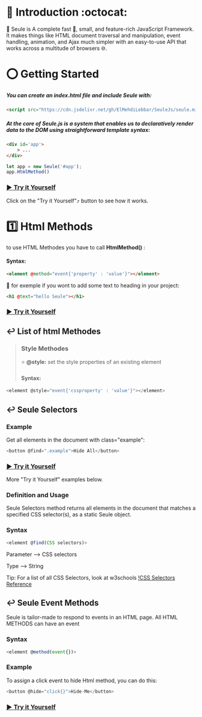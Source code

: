 # :trident: Introduction :octocat:
:beginner: Seule is A complete fast :bicyclist:, small, and feature-rich JavaScript Framework. It makes things like HTML document traversal and manipulation, event handling, animation, and Ajax much simpler with an easy-to-use API that works across a multitude of browsers :globe_with_meridians:.


# :o: Getting Started

##### You can create an index.html file and include Seule with:

```html
<script src="https://cdn.jsdelivr.net/gh/ElMehdiLebbar/SeuleJs/seule.min.js"></script>
```

##### At the core of Seule.js is a system that enables us to declaratively render data to the DOM using straightforward template syntax:

```html
<div id='app'>
    > ...
</div>
```

```javascript
let app = new Seule('#app');
app.HtmlMethod()
```

### [:arrow_forward: Try it Yourself](https://codepen.io/el-mehdi-lebbar/pen/pooKBaX)

Click on the "Try it Yourself":arrow_heading_up: button to see how it works.


# :one: Html Methods

to use HTML Methodes you have to call **HtmlMethod()** :

#### Syntax:

```html
<element @method="event{'property' : 'value'}"></element>
```

:small_blue_diamond: for exemple if you wont to add some text to heading in your project:

```html
<h1 @text="hello Seule"></h1>
```

### [:arrow_forward: Try it Yourself](https://codepen.io/el-mehdi-lebbar/pen/MWJKjrK)

## :leftwards_arrow_with_hook: List of html Methodes

> ### Style Methodes
>
>:star: **@style:**  set the style properties of an existing element
>
>  #### Syntax: 

```javascript
<element @style="event{'cssproperty' : 'value'}"></element>
```


## :leftwards_arrow_with_hook: Seule Selectors

### Example

Get all elements in the document with class="example":

```javascript
<button @find=".example">Hide All</button>
```
### [:arrow_forward: Try it Yourself](https://codepen.io/el-mehdi-lebbar/pen/WNNYada)

More "Try it Yourself" examples below.

### Definition and Usage

Seule Selectors method returns all elements in the document that matches a specified CSS selector(s), as a static Seule object.

### Syntax

```javascript
<element @find(CSS selectors)>
```

Parameter --> CSS selectors

Type --> String

Tip: For a list of all CSS Selectors, look at w3schools [!CSS Selectors Reference](https://www.w3schools.com/cssref/css_selectors.asp)


## :leftwards_arrow_with_hook: Seule Event Methods

Seule is tailor-made to respond to events in an HTML page.
All HTML METHODS can have an event

### Syntax

```javascript
<element @method(event{})>
```

### Example

To assign a click event to hide Html method, you can do this:

```javascript
<button @hide="click{}">Hide-Me</button>
```
### [:arrow_forward: Try it Yourself](https://codepen.io/el-mehdi-lebbar/pen/yLgeoGO)




